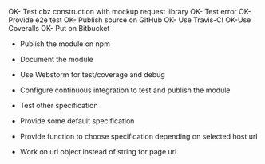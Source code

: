 OK- Test cbz construction with mockup request library
OK- Test error
OK- Provide e2e test
OK- Publish source on GitHub
OK- Use Travis-CI
OK-Use Coveralls
OK- Put on Bitbucket
- Publish the module on npm
- Document the module

- Use Webstorm for test/coverage and debug
- Configure continuous integration to test and publish the module

- Test other specification
- Provide some default specification
- Provide function to choose specification depending on selected host url
- Work on url object instead of string for page url
